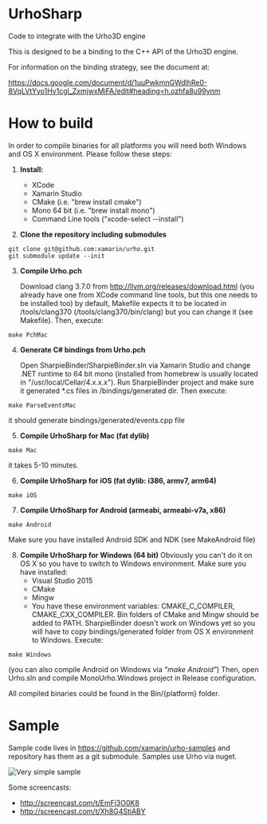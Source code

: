 # UrhoSharp

Code to integrate with the Urho3D engine

This is designed to be a binding to the C++ API of the Urho3D engine.

For information on the binding strategy, see the document at:

https://docs.google.com/document/d/1uuPwkmnGWdlhRe0-8VqLVtYyo1Hv1cgl_ZxmjwxMiFA/edit#heading=h.ozhfa8u99ynm

# How to build


In order to compile binaries for all platforms you will need both Windows and OS X environment.
Please follow these steps:

1. **Install:**
	- XCode
	- Xamarin Studio
	- CMake (i.e. "brew install cmake")
	- Mono 64 bit (i.e. "brew install mono")
	- Command Line tools ("xcode-select --install")

2. **Clone the repository including submodules**
```
git clone git@github.com:xamarin/urho.git
git submodule update --init
```
3. **Compile Urho.pch**

	Download clang 3.7.0 from http://llvm.org/releases/download.html  (you already have one from XCode command line tools, but this one needs to be installed too)
by default, Makefile expects it to be located in /tools/clang370 (/tools/clang370/bin/clang) but you can change it (see Makefile).
Then, execute:
```
make PchMac
```

4. **Generate C# bindings from Urho.pch**

	Open SharpieBinder/SharpieBinder.sln via Xamarin Studio and change .NET runtime to 64 bit mono (installed from homebrew is usually located in "/usr/local/Cellar/4.x.x.x"). Run SharpieBinder project and make sure it generated *.cs files in /bindings/generated dir. Then execute:
```
make ParseEventsMac
```
it should generate bindings/generated/events.cpp file

5. **Compile UrhoSharp for Mac (fat dylib)**
```
make Mac
```
it takes 5-10 minutes.

6. **Compile UrhoSharp for iOS (fat dylib: i386, armv7, arm64)**
```
make iOS
```
7. **Compile UrhoSharp for Android (armeabi, armeabi-v7a, x86)** 
```
make Android
```
Make sure you have installed Android SDK and NDK (see MakeAndroid file)

8. **Compile UrhoSharp for Windows (64 bit)**
Obviously you can't do it on OS X so you have to switch to Windows environment. Make sure you have installed:
	- Visual Studio 2015
	- CMake
	- Mingw
	- You have these environment variables: CMAKE_C_COMPILER, CMAKE_CXX_COMPILER. Bin folders of CMake and Mingw should be added to PATH.
SharpieBinder doesn't work on Windows yet so you will have to copy bindings/generated folder from OS X environment to Windows. 
Execute:
```
make Windows
```
(you can also compile Android on Windows via *"make Android"*)
Then, open Urho.sln and compile MonoUrho.Windows project in Release configuration.

All compiled binaries could be found in the Bin/{platform} folder.

# Sample

Sample code lives in https://github.com/xamarin/urho-samples and repository has them as a git submodule. Samples use Urho via nuget.

![Very simple sample](https://hsto.org/files/ec1/1c8/d0c/ec11c8d0c4494048bc614e3166df4f3b.png)

Some screencasts:

* http://screencast.com/t/EmFj3O0K8 
* http://screencast.com/t/Xh8G4StiABY
